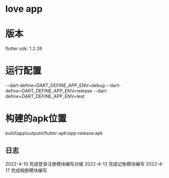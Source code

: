 # love app

# 版本
flutter sdk: 1.2.26

# 运行配置
--dart-define=DART_DEFINE_APP_ENV=debug
--dart-define=DART_DEFINE_APP_ENV=release
--dart-define=DART_DEFINE_APP_ENV=test

# 构建的apk位置
build\app\outputs\flutter-apk\app-release.apk

## 日志
2022-4-10 完成登录注册模块编写对接
2022-4-13 完成记账模块编写
2022-4-17 完成相册模块编写
